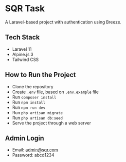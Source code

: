 # SQR Task

A Laravel-based project with authentication using Breeze.

## Tech Stack

- Laravel 11
- Alpine.js 3
- Tailwind CSS

## How to Run the Project

- Clone the repository
- Create `.env` file, based on `.env.example` file
- Run `composer install`
- Run `npm install`
- Run `npm run dev`
- Run `php artisan migrate`
- Run `php artisan db:seed`
- Serve the project through a web server

## Admin Login

- Email: admin@sqr.com
- Password: abcd1234
